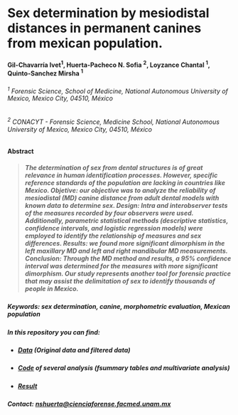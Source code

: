# Sex determination by mesiodistal distances in permanent canines from mexican population.


#### Gil-Chavarría Ivet<sup>1</sup>, Huerta-Pacheco N. Sofia <sup>2</sup>, Loyzance Chantal <sup>1</sup>, Quinto-Sanchez Mirsha <sup>1</sup>
###### <sup>1</sup> Forensic Science, School of Medicine, National Autonomous University of Mexico, Mexico City, 04510, México
###### <sup>2</sup> CONACYT - Forensic Science, Medicine School, National Autonomous University of Mexico, Mexico City, 04510, México

**Abstract**

> ##### The determination of sex from dental structures is of great relevance in human identification processes. However, specific reference standards of the population are lacking in countries like Mexico. Objetive: our objective was to analyze the reliability of mesiodistal (MD) canine distance from adult dental models with known data to determine sex. Design: Intra and interobserver tests of the measures recorded by four observers were used. Additionally, parametric statistical methods (descriptive statistics, confidence intervals, and logistic regression models) were employed to identify the relationship of measures and sex differences. Results: we found more significant dimorphism in the left maxillary MD and left and right mandibular MD measurements. Conclusion: Through the MD method and results, a 95% confidence interval was determined for the measures with more significant dimorphism. Our study represents another tool for forensic practice that may assist the delimitation of sex to identify thousands of people in Mexico.

##### Keywords: sex determination, canine, morphometric evaluation, Mexican population

##### In this repository you can find:

- ##### [Data](https://github.com/nshuerta-ForenseUNAM/Missing_person_Mexico/tree/Data) (Original data and filtered data)
- ##### [Code](https://github.com/nshuerta-ForenseUNAM/Missing_person_Mexico/tree/Code) of several analysis (fsummary tables and multivariate analysis)
- ##### [Result](https://github.com/nshuerta-ForenseUNAM/Missing_person_Mexico/tree/Result)

##### Contact: **nshuerta@cienciaforense.facmed.unam.mx**
